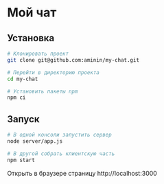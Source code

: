 # Мой чат

## Установка

```bash
# Клонировать проект
git clone git@github.com:aminin/my-chat.git

# Перейти в директорию проекта
cd my-chat

# Установить пакеты npm
npm ci
```

## Запуск

```bash
# В одной консоли запустить сервер
node server/app.js

# В другой собрать клиентскую часть
npm start
```

Открыть в браузере страницу http://localhost:3000

